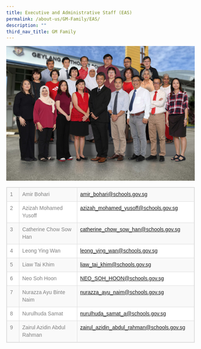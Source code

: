 ```yaml
---
title: Executive and Administrative Staff (EAS)
permalink: /about-us/GM-Family/EAS/
description: ""
third_nav_title: GM Family
---
```

![](/images/Executive%20n%20Administrative%20Staffe.jpg)<table class="table table-bordered table-striped table-responsive" style="box-sizing: border-box; border-collapse: collapse; border-spacing: 0px; background-color: rgb(255, 255, 255); width: 645px; max-width: 100%; margin-bottom: 20px; border: 1px solid rgb(221, 221, 221); min-height: 0.01%; overflow-x: auto; color: rgb(128, 128, 128); font-family: Helvetica, Verdana, Arial, sans-serif; font-size: 14px; font-style: normal; font-variant-ligatures: normal; font-variant-caps: normal; font-weight: 400; letter-spacing: normal; orphans: 2; text-align: start; text-transform: none; white-space: normal; widows: 2; word-spacing: 0px; -webkit-text-stroke-width: 0px; text-decoration-thickness: initial; text-decoration-style: initial; text-decoration-color: initial;"><tbody style="box-sizing: border-box;"><tr style="box-sizing: border-box; background-color: rgb(249, 249, 249);"><td style="box-sizing: border-box; padding: 8px; line-height: 1.42857; vertical-align: top; border: 1px solid rgb(221, 221, 221); width: 43px;">1</td><td style="box-sizing: border-box; padding: 8px; line-height: 1.42857; vertical-align: top; border: 1px solid rgb(221, 221, 221); width: 252px;">Amir Bohari</td><td style="box-sizing: border-box; padding: 8px; line-height: 1.42857; vertical-align: top; border: 1px solid rgb(221, 221, 221); width: 334px;"><a href="mailto:amir_bohari@schools.gov.sg" style="box-sizing: border-box; background-color: transparent; color: rgb(66, 139, 202); text-decoration: none;">amir_bohari@schools.gov.sg</a></td></tr><tr style="box-sizing: border-box;"><td style="box-sizing: border-box; padding: 8px; line-height: 1.42857; vertical-align: top; border: 1px solid rgb(221, 221, 221); width: 43px;">2</td><td style="box-sizing: border-box; padding: 8px; line-height: 1.42857; vertical-align: top; border: 1px solid rgb(221, 221, 221); width: 252px;">Azizah Mohamed Yusoff</td><td style="box-sizing: border-box; padding: 8px; line-height: 1.42857; vertical-align: top; border: 1px solid rgb(221, 221, 221); width: 334px;"><a href="mailto:azizah_mohamed_yusoff@schools.gov.sg" style="box-sizing: border-box; background-color: transparent; color: rgb(66, 139, 202); text-decoration: none;">azizah_mohamed_yusoff@schools.gov.sg</a></td></tr><tr style="box-sizing: border-box; background-color: rgb(249, 249, 249);"><td style="box-sizing: border-box; padding: 8px; line-height: 1.42857; vertical-align: top; border: 1px solid rgb(221, 221, 221); width: 43px;">3</td><td style="box-sizing: border-box; padding: 8px; line-height: 1.42857; vertical-align: top; border: 1px solid rgb(221, 221, 221); width: 252px;">Catherine Chow Sow Han</td><td style="box-sizing: border-box; padding: 8px; line-height: 1.42857; vertical-align: top; border: 1px solid rgb(221, 221, 221); width: 334px;"><a href="mailto:catherine_chow_sow_han@schools.gov.sg" style="box-sizing: border-box; background-color: transparent; color: rgb(66, 139, 202); text-decoration: none;"><span style="box-sizing: border-box; color: rgb(34, 34, 34);">catherine_chow_sow_han@schools.gov.sg</span></a></td></tr><tr style="box-sizing: border-box;"><td style="box-sizing: border-box; padding: 8px; line-height: 1.42857; vertical-align: top; border: 1px solid rgb(221, 221, 221); width: 43px;">4</td><td style="box-sizing: border-box; padding: 8px; line-height: 1.42857; vertical-align: top; border: 1px solid rgb(221, 221, 221); width: 252px;">Leong Ying Wan</td><td style="box-sizing: border-box; padding: 8px; line-height: 1.42857; vertical-align: top; border: 1px solid rgb(221, 221, 221); width: 334px;"><a href="mailto:leong_ying_wan@schools.gov.sg" style="box-sizing: border-box; background-color: transparent; color: rgb(66, 139, 202); text-decoration: none;">leong_ying_wan@schools.gov.sg</a></td></tr><tr style="box-sizing: border-box; background-color: rgb(249, 249, 249);"><td style="box-sizing: border-box; padding: 8px; line-height: 1.42857; vertical-align: top; border: 1px solid rgb(221, 221, 221); width: 43px;">5</td><td style="box-sizing: border-box; padding: 8px; line-height: 1.42857; vertical-align: top; border: 1px solid rgb(221, 221, 221); width: 252px;">Liaw Tai Khim</td><td style="box-sizing: border-box; padding: 8px; line-height: 1.42857; vertical-align: top; border: 1px solid rgb(221, 221, 221); width: 334px;"><a href="mailto:liaw_tai_khim@schools.gov.sg" style="box-sizing: border-box; background-color: transparent; color: rgb(66, 139, 202); text-decoration: none;"><span style="box-sizing: border-box; color: rgb(34, 34, 34);">liaw_tai_khim@schools.gov.sg</span></a></td></tr><tr style="box-sizing: border-box;"><td style="box-sizing: border-box; padding: 8px; line-height: 1.42857; vertical-align: top; border: 1px solid rgb(221, 221, 221); width: 43px;">6</td><td style="box-sizing: border-box; padding: 8px; line-height: 1.42857; vertical-align: top; border: 1px solid rgb(221, 221, 221); width: 252px;">Neo Soh Hoon</td><td style="box-sizing: border-box; padding: 8px; line-height: 1.42857; vertical-align: top; border: 1px solid rgb(221, 221, 221); width: 334px;"><a href="mailto:NEO_SOH_HOON@schools.gov.sg" style="box-sizing: border-box; background-color: transparent; color: rgb(66, 139, 202); text-decoration: none;">NEO_SOH_HOON@schools.gov.sg</a></td></tr><tr style="box-sizing: border-box; background-color: rgb(249, 249, 249);"><td style="box-sizing: border-box; padding: 8px; line-height: 1.42857; vertical-align: top; border: 1px solid rgb(221, 221, 221); width: 43px;">7</td><td style="box-sizing: border-box; padding: 8px; line-height: 1.42857; vertical-align: top; border: 1px solid rgb(221, 221, 221); width: 252px;">Nurazza Ayu Binte Naim</td><td style="box-sizing: border-box; padding: 8px; line-height: 1.42857; vertical-align: top; border: 1px solid rgb(221, 221, 221); width: 334px;"><a href="mailto:nurazza_ayu_naim@schools.gov.sg" style="box-sizing: border-box; background-color: transparent; color: rgb(66, 139, 202); text-decoration: none;">nurazza_ayu_naim@schools.gov.sg</a></td></tr><tr style="box-sizing: border-box;"><td style="box-sizing: border-box; padding: 8px; line-height: 1.42857; vertical-align: top; border: 1px solid rgb(221, 221, 221); width: 43px;">8</td><td style="box-sizing: border-box; padding: 8px; line-height: 1.42857; vertical-align: top; border: 1px solid rgb(221, 221, 221); width: 252px;">Nurulhuda Samat</td><td style="box-sizing: border-box; padding: 8px; line-height: 1.42857; vertical-align: top; border: 1px solid rgb(221, 221, 221); width: 334px;"><a href="mailto:nurulhuda_samat_a@schools.gov.sg" style="box-sizing: border-box; background-color: transparent; color: rgb(66, 139, 202); text-decoration: none;">nurulhuda_samat_a@schools.gov.sg</a></td></tr><tr style="box-sizing: border-box; background-color: rgb(249, 249, 249);"><td style="box-sizing: border-box; padding: 8px; line-height: 1.42857; vertical-align: top; border: 1px solid rgb(221, 221, 221); width: 43px;">9</td><td style="box-sizing: border-box; padding: 8px; line-height: 1.42857; vertical-align: top; border: 1px solid rgb(221, 221, 221); width: 252px;">Zairul Azidin Abdul Rahman</td><td style="box-sizing: border-box; padding: 8px; line-height: 1.42857; vertical-align: top; border: 1px solid rgb(221, 221, 221); width: 334px;"><a href="mailto:zairul_azidin_abdul_rahman@schools.gov.sg" style="box-sizing: border-box; background-color: transparent; color: rgb(66, 139, 202); text-decoration: none;">zairul_azidin_abdul_rahman@schools.gov.sg</a></td></tr></tbody></table>